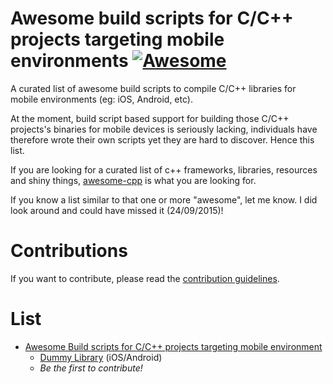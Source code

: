# Awesome build scripts for C/C++ projects targeting mobile environments [![Awesome](https://cdn.rawgit.com/sindresorhus/awesome/d7305f38d29fed78fa85652e3a63e154dd8e8829/media/badge.svg)](https://github.com/sindresorhus/awesome)

A curated list of awesome build scripts to compile C/C++ libraries for mobile environments (eg: iOS, Android, etc). 

At the moment, build script based support for building those C/C++ projects's binaries for mobile devices is seriously lacking,
individuals have therefore wrote their own scripts yet they are hard to discover. Hence this list.

If you are looking for a curated list of c++ frameworks, libraries, resources and shiny things, [awesome-cpp](https://github.com/fffaraz/awesome-cpp) is what you are looking for.

If you know a list similar to that one or more "awesome", let me know. I did look around and could have missed it (24/09/2015)!

# Contributions

If you want to contribute, please read the [contribution guidelines](contributing.md).

# List

- [Awesome Build scripts for C/C++ projects targeting mobile environment ](#awesome-cpp)
	- [Dummy Library](#dummy-library) (iOS/Android)
	- *Be the first to contribute!*

